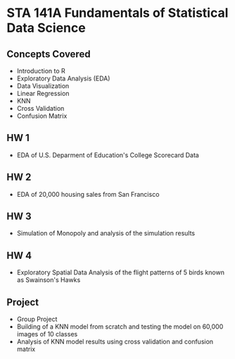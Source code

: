 # STA 141A Fundamentals of Statistical Data Science

## Concepts Covered
* Introduction to R
* Exploratory Data Analysis (EDA)
* Data Visualization
* Linear Regression
* KNN
* Cross Validation
* Confusion Matrix


## HW 1
* EDA of U.S. Deparment of Education's College Scorecard Data


## HW 2
* EDA of 20,000 housing sales from San Francisco


## HW 3
* Simulation of Monopoly and analysis of the simulation results


## HW 4
* Exploratory Spatial Data Analysis of the flight patterns of 5 birds known as Swainson's Hawks


## Project
* Group Project
* Building of a KNN model from scratch and testing the model on 60,000 images of 10 classes
* Analysis of KNN model results using cross validation and confusion matrix
